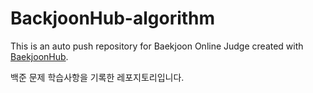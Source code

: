 # BackjoonHub-algorithm
This is an auto push repository for Baekjoon Online Judge created with [BaekjoonHub](https://github.com/BaekjoonHub/BaekjoonHub).

백준 문제 학습사항을 기록한 레포지토리입니다.
